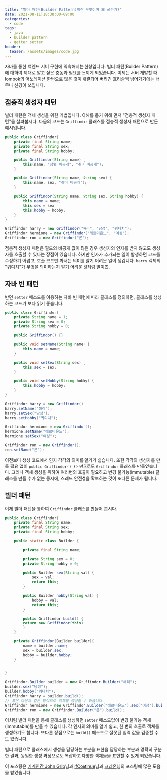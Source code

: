 ```yaml
---
title: "빌더 패턴(Builder Pattern)이란 무엇이며 왜 쓰는가?"
date: 2021-08-11T18:38:00+09:00
categories:
  - code
tags:
  - java
  - builder pattern
  - getter setter
header:
  teaser: /assets/images/code.jpg
---
```


자바를 통한 백엔드 서버 구현에 익숙해지는 한창입니다. 빌더 패턴(Builder Pattern)에 대하여 제대로 알고 싶은 충동과 필요를 느끼게 되었습니다.  이제는 서버 개발할 때 lombok의 어노테이션 한번으로 많은 것이 해결되어 버리긴 흐리슬쩍 넘어가기에는 너무나 신경이 쓰입니다.

## 점층적 생성자 패턴
빌더 패턴은 객체 생성을 위한 기법입니다. 이해를 돕기 위해 먼저 "점층적 생성자 패턴"을 살펴봅시다. 다음의 코드는 `Griffindor` 클래스를 점층적 생성자 패턴으로 만든 예시입니다. 

```java
public class Griffindor{
    private final String name;
    private final String sex;
    private final String hobby;

    public Griffindor(String name) {
        this(name, "성별 비공개", "취미 비공개");
    }

    public Griffindor(String name, String sex) {
        this(name, sex, "취미 비공개");
    }

    public Griffindor(String name, String sex, String hobby) {
        this.name = name;
        this.sex = sex
        this.hobby = hobby;
    }
}

Griffindor harry = new Griffindor("해리", "남성", "퀴디치");
Griffindor hermione = new Griffindor("헤르미온느", "여성");
Griffindor ron = new Griffindor("론");
```
점층적 생성자 패턴은 필드의 비공개 값이 많은 경우 생성자의 인자를 받지 않고도 생성자를 호출할 수 있다는 장점이 있습니다. 하지만 인자가 추가되는 일이 발생하면 코드를 수정하기 어렵고, 호출 코드만 봐서는 의미를 알기 어려운 일이 생깁니다. `harry` 객체의 "퀴디치"가 무엇을 의미하는지 알기 어려운 것처럼 말이죠.

## 자바 빈 패턴
반면 `setter` 메소드를 이용하는 자바 빈 패턴에 따라 클래스를 정의하면, 클래스를 생성하는 코드가 보다 읽기 좋습니다. 

```java
public class Griffindor{
    private String name = 1;
    private String sex = 0;
    private String hobby = 0;

    public Griffindor() {}

    public void setName(String name) {
        this.name = name;
    }

    public void setSex(String sex) {
        this.sex = sex;
    }

    public void setHobby(String hobby) {
        this.hobby = hobby;
    }
}

Griffindor harry = new Griffindor();
harry.setName("해리");
harry.setSex("남성");
harry.setHobby("퀴디치");

Griffindor hermione = new Griffindor();
hermione.setName("헤르미온느");
hermione.setSex("여성");

Griffindor ron = new Griffindor();
ron.setName("론");
```
이전보다 생성 코드에서 인자 각각의 의미를 알기가 쉽습니다. 또한 각각의 생성자를 만들 필요 없이 `public Griffindor() {}` 만으로도 `Griffindor` 클래스를 만들었습니다. 그러나 객체 생성을 위하여 여러번의 호출이 필요하고 변경 불가능(immutable) 클래스를 만들 수가 없는 동시에, 스레드 안전성을 확보하는 것이 또다른 문제가 됩니다.

## 빌더 패턴
이제 빌더 패턴을 통하여 `Griffindor` 클래스를 만들어 봅시다.

```java
public class Griffindor{
    private final String name;
    private final String sex;
    private final String hobby;

    public static class Builder {

        private final String name;

        private String sex = 0;
        private String hobby = 0;

        public Builder sex(String val) {
            sex = val;
            return this;
        }

        public Builder hobby(String val) {
            hobby = val;
            return this;
        }

        public Griffindor build() {
        return new Griffindor(this);
        }
    }

    private Griffindor(Builder builder){
        name = builder.name;
        sex = builder.sex;
        hobby = builder.hobby;
    }


}

Griffindor.Builder builder = new Griffindor.Builder("해리");
builder.sex("남성");
builder.hobby("퀴디치");
Griffindor harry = builder.build();
// 혹은 다음과 같은 방식으로 객체를 생성할 수 있습니다.
Griffindor hermione = new Griffindor.Builder("헤르미온느").sex("여성").build();
Griffindor ron = new Griffindor.Builder("론").build();
```
이처럼 빌더 패턴을 통해 클래스를 생성하면 `setter` 메소드없이 변경 불가능 객체(immutable)를 만들 수 있습니다. 각 인자의 의미를 알기 쉽고, 한 번의 호출로 객체를 생성하기도 합니다. 또다른 장점으로는 `build()` 메소드로 잘못된 입력 값을 검증할 수도 있습니다.

빌더 패턴으로 클래스에서 생성을 담당하는 부분을 표현을 담당하는 부분과 명확히 구분한 결과, 동일한 생성 과정으로도 복잡하고 다양한 객체들을 표현할 수 있게 되었습니다.

이 포스팅은 [기계인간 John Grib][builder-pattern1]님과 [ifContinue][builder-pattern2]님과 [크레온][builder-pattern3]님의 포스팅에 많은 도움을 받았습니다.

[builder-pattern1]: https://johngrib.github.io/wiki/builder-pattern/
[builder-pattern2]: https://ifcontinue.tistory.com/7
[builder-pattern3]: https://creon.tistory.com/333